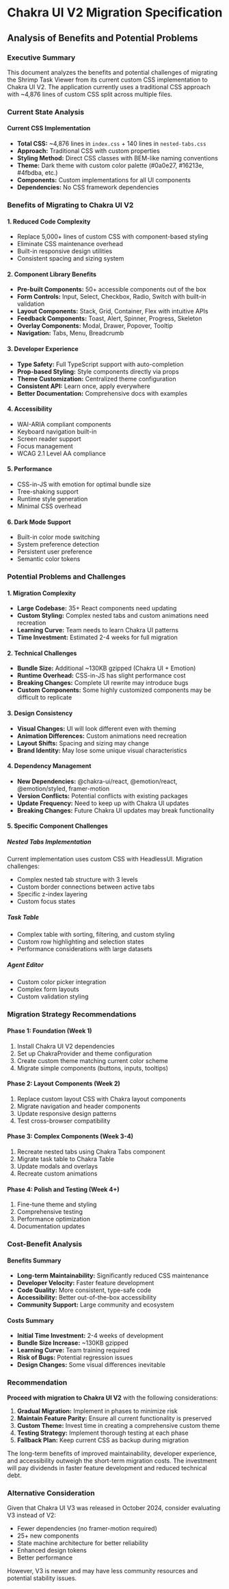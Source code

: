 # Chakra UI V2 Migration Specification
## Analysis of Benefits and Potential Problems

### Executive Summary
This document analyzes the benefits and potential challenges of migrating the Shrimp Task Viewer from its current custom CSS implementation to Chakra UI V2. The application currently uses a traditional CSS approach with ~4,876 lines of custom CSS split across multiple files.

### Current State Analysis

#### Current CSS Implementation
- **Total CSS:** ~4,876 lines in `index.css` + 140 lines in `nested-tabs.css`
- **Approach:** Traditional CSS with custom properties
- **Styling Method:** Direct CSS classes with BEM-like naming conventions
- **Theme:** Dark theme with custom color palette (#0a0e27, #16213e, #4fbdba, etc.)
- **Components:** Custom implementations for all UI components
- **Dependencies:** No CSS framework dependencies

### Benefits of Migrating to Chakra UI V2

#### 1. **Reduced Code Complexity**
- Replace 5,000+ lines of custom CSS with component-based styling
- Eliminate CSS maintenance overhead
- Built-in responsive design utilities
- Consistent spacing and sizing system

#### 2. **Component Library Benefits**
- **Pre-built Components:** 50+ accessible components out of the box
- **Form Controls:** Input, Select, Checkbox, Radio, Switch with built-in validation
- **Layout Components:** Stack, Grid, Container, Flex with intuitive APIs
- **Feedback Components:** Toast, Alert, Spinner, Progress, Skeleton
- **Overlay Components:** Modal, Drawer, Popover, Tooltip
- **Navigation:** Tabs, Menu, Breadcrumb

#### 3. **Developer Experience**
- **Type Safety:** Full TypeScript support with auto-completion
- **Prop-based Styling:** Style components directly via props
- **Theme Customization:** Centralized theme configuration
- **Consistent API:** Learn once, apply everywhere
- **Better Documentation:** Comprehensive docs with examples

#### 4. **Accessibility**
- WAI-ARIA compliant components
- Keyboard navigation built-in
- Screen reader support
- Focus management
- WCAG 2.1 Level AA compliance

#### 5. **Performance**
- CSS-in-JS with emotion for optimal bundle size
- Tree-shaking support
- Runtime style generation
- Minimal CSS overhead

#### 6. **Dark Mode Support**
- Built-in color mode switching
- System preference detection
- Persistent user preference
- Semantic color tokens

### Potential Problems and Challenges

#### 1. **Migration Complexity**
- **Large Codebase:** 35+ React components need updating
- **Custom Styling:** Complex nested tabs and custom animations need recreation
- **Learning Curve:** Team needs to learn Chakra UI patterns
- **Time Investment:** Estimated 2-4 weeks for full migration

#### 2. **Technical Challenges**
- **Bundle Size:** Additional ~130KB gzipped (Chakra UI + Emotion)
- **Runtime Overhead:** CSS-in-JS has slight performance cost
- **Breaking Changes:** Complete UI rewrite may introduce bugs
- **Custom Components:** Some highly customized components may be difficult to replicate

#### 3. **Design Consistency**
- **Visual Changes:** UI will look different even with theming
- **Animation Differences:** Custom animations need recreation
- **Layout Shifts:** Spacing and sizing may change
- **Brand Identity:** May lose some unique visual characteristics

#### 4. **Dependency Management**
- **New Dependencies:** @chakra-ui/react, @emotion/react, @emotion/styled, framer-motion
- **Version Conflicts:** Potential conflicts with existing packages
- **Update Frequency:** Need to keep up with Chakra UI updates
- **Breaking Changes:** Future Chakra UI updates may break functionality

#### 5. **Specific Component Challenges**

##### Nested Tabs Implementation
Current implementation uses custom CSS with HeadlessUI. Migration challenges:
- Complex nested tab structure with 3 levels
- Custom border connections between active tabs
- Specific z-index layering
- Custom focus states

##### Task Table
- Complex table with sorting, filtering, and custom styling
- Custom row highlighting and selection states
- Performance considerations with large datasets

##### Agent Editor
- Custom color picker integration
- Complex form layouts
- Custom validation styling

### Migration Strategy Recommendations

#### Phase 1: Foundation (Week 1)
1. Install Chakra UI V2 dependencies
2. Set up ChakraProvider and theme configuration
3. Create custom theme matching current color scheme
4. Migrate simple components (buttons, inputs, tooltips)

#### Phase 2: Layout Components (Week 2)
1. Replace custom layout CSS with Chakra layout components
2. Migrate navigation and header components
3. Update responsive design patterns
4. Test cross-browser compatibility

#### Phase 3: Complex Components (Week 3-4)
1. Recreate nested tabs using Chakra Tabs component
2. Migrate task table to Chakra Table
3. Update modals and overlays
4. Recreate custom animations

#### Phase 4: Polish and Testing (Week 4+)
1. Fine-tune theme and styling
2. Comprehensive testing
3. Performance optimization
4. Documentation updates

### Cost-Benefit Analysis

#### Benefits Summary
- **Long-term Maintainability:** Significantly reduced CSS maintenance
- **Developer Velocity:** Faster feature development
- **Code Quality:** More consistent, type-safe code
- **Accessibility:** Better out-of-the-box accessibility
- **Community Support:** Large community and ecosystem

#### Costs Summary
- **Initial Time Investment:** 2-4 weeks of development
- **Bundle Size Increase:** ~130KB gzipped
- **Learning Curve:** Team training required
- **Risk of Bugs:** Potential regression issues
- **Design Changes:** Some visual differences inevitable

### Recommendation

**Proceed with migration to Chakra UI V2** with the following considerations:

1. **Gradual Migration:** Implement in phases to minimize risk
2. **Maintain Feature Parity:** Ensure all current functionality is preserved
3. **Custom Theme:** Invest time in creating a comprehensive custom theme
4. **Testing Strategy:** Implement thorough testing at each phase
5. **Fallback Plan:** Keep current CSS as backup during migration

The long-term benefits of improved maintainability, developer experience, and accessibility outweigh the short-term migration costs. The investment will pay dividends in faster feature development and reduced technical debt.

### Alternative Consideration

Given that Chakra UI V3 was released in October 2024, consider evaluating V3 instead of V2:
- Fewer dependencies (no framer-motion required)
- 25+ new components
- State machine architecture for better reliability
- Enhanced design tokens
- Better performance

However, V3 is newer and may have less community resources and potential stability issues.